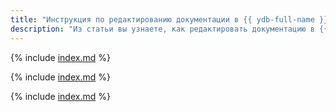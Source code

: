 ```yaml
---
title: "Инструкция по редактированию документации в {{ ydb-full-name }}"
description: "Из статьи вы узнаете, как редактировать документацию в {{ ydb-full-name }}."
---
```


{% include [index.md](_includes/index/intro.md) %}

{% include [index.md](_includes/index/basic.md) %}

{% include [index.md](_includes/index/advanced.md) %}